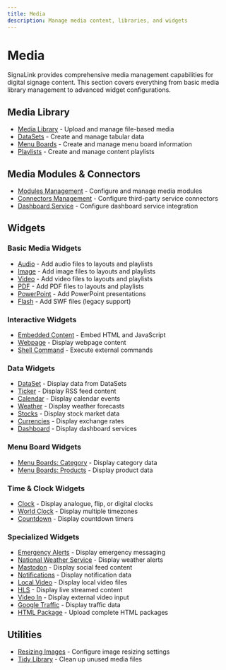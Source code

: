 ```yaml
---
title: Media
description: Manage media content, libraries, and widgets
---
```


# Media

SignaLink provides comprehensive media management capabilities for digital signage content. This section covers everything from basic media library management to advanced widget configurations.

## Media Library

- [Media Library](/eng/media/library) - Upload and manage file-based media
- [DataSets](/eng/media/datasets) - Create and manage tabular data
- [Menu Boards](/eng/media/menu-boards) - Create and manage menu board information
- [Playlists](/eng/media/playlists) - Create and manage content playlists

## Media Modules & Connectors

- [Modules Management](/eng/media/modules) - Configure and manage media modules
- [Connectors Management](/eng/media/connectors) - Configure third-party service connectors
- [Dashboard Service](/eng/media/dashboard-service) - Configure dashboard service integration

## Widgets

### Basic Media Widgets
- [Audio](/eng/media/widgets/audio) - Add audio files to layouts and playlists
- [Image](/eng/media/widgets/image) - Add image files to layouts and playlists
- [Video](/eng/media/widgets/video) - Add video files to layouts and playlists
- [PDF](/eng/media/widgets/pdf) - Add PDF files to layouts and playlists
- [PowerPoint](/eng/media/widgets/powerpoint) - Add PowerPoint presentations
- [Flash](/eng/media/widgets/flash) - Add SWF files (legacy support)

### Interactive Widgets
- [Embedded Content](/eng/media/widgets/embedded) - Embed HTML and JavaScript
- [Webpage](/eng/media/widgets/webpage) - Display webpage content
- [Shell Command](/eng/media/widgets/shell-command) - Execute external commands

### Data Widgets
- [DataSet](/eng/media/widgets/dataset) - Display data from DataSets
- [Ticker](/eng/media/widgets/ticker) - Display RSS feed content
- [Calendar](/eng/media/widgets/calendar) - Display calendar events
- [Weather](/eng/media/widgets/weather) - Display weather forecasts
- [Stocks](/eng/media/widgets/stocks) - Display stock market data
- [Currencies](/eng/media/widgets/currencies) - Display exchange rates
- [Dashboard](/eng/media/widgets/dashboard) - Display dashboard services

### Menu Board Widgets
- [Menu Boards: Category](/eng/media/widgets/menu-boards-category) - Display category data
- [Menu Boards: Products](/eng/media/widgets/menu-boards-products) - Display product data

### Time & Clock Widgets
- [Clock](/eng/media/widgets/clock) - Display analogue, flip, or digital clocks
- [World Clock](/eng/media/widgets/world-clock) - Display multiple timezones
- [Countdown](/eng/media/widgets/countdown) - Display countdown timers

### Specialized Widgets
- [Emergency Alerts](/eng/media/widgets/emergency-alerts) - Display emergency messaging
- [National Weather Service](/eng/media/widgets/national-weather-service) - Display weather alerts
- [Mastodon](/eng/media/widgets/mastodon) - Display social feed content
- [Notifications](/eng/media/widgets/notifications) - Display notification data
- [Local Video](/eng/media/widgets/local-video) - Display local video files
- [HLS](/eng/media/widgets/hls) - Display live streamed content
- [Video In](/eng/media/widgets/video-in) - Display external video input
- [Google Traffic](/eng/media/widgets/google-traffic) - Display traffic data
- [HTML Package](/eng/media/widgets/html-package) - Upload complete HTML packages

## Utilities

- [Resizing Images](/eng/media/resizing-images) - Configure image resizing settings
- [Tidy Library](/eng/media/tidy-library) - Clean up unused media files 